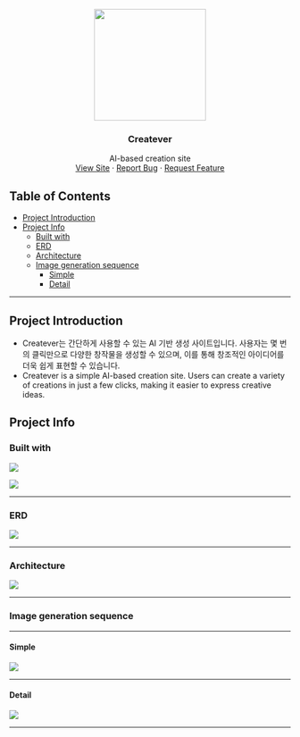 <p align="center">
    <img src="https://github.com/Gonue/mine/assets/109960034/c91aeb1b-5553-4d34-8805-a8e6c77df9ad" alt="" width="200px" height="200px">
</p>

<h3 align="center">Createver</h3>

<div align="center">

<p align="center">

AI-based creation site
<br />
<a href="https://createver.site">View Site</a>
·
<a href="https://github.com/Gonue/mine/issues">Report Bug</a>
·
<a href="https://github.com/Gonue/mine/pulls">Request Feature</a>

</p>

</div>

## Table of Contents
- [Project Introduction](#project-introduction)
- [Project Info](#project-info)
  - [Built with](#built-with)
  - [ERD](#erd)
  - [Architecture](#architecture)
  - [Image generation sequence](#image-generation-sequence)
    - [Simple](#simple)
    - [Detail](#detail)

---

## Project Introduction




- Createver는 간단하게 사용할 수 있는 AI 기반 생성 사이트입니다. 사용자는 몇 번의 클릭만으로 다양한 창작물을 생성할 수 있으며, 이를 통해 창조적인 아이디어를 더욱 쉽게 표현할 수 있습니다.
- Createver is a simple AI-based creation site. Users can create a variety of creations in just a few clicks, making it easier to express creative ideas.

## Project Info

### Built with

<p>
<img src="https://img.shields.io/badge/Vue.js-35495E?style=for-the-badge&logo=vuedotjs&logoColor=4FC08D">
</p>
<p>
<img src="https://img.shields.io/badge/springboot-6DB33F?style=for-the-badge&logo=SpringBoot&logoColor=white">
</p>

---

### ERD

<img src="https://github.com/Gonue/mine/assets/109960034/97ca3091-659c-4586-b116-b57712bf1cb0">

---

### Architecture

<img src="https://github.com/Gonue/mine/assets/109960034/ca5f8721-5c0c-4f48-907a-13e30ef7c43a">

---

### Image generation sequence

---

#### Simple

<img src="https://github.com/Gonue/mine/assets/109960034/45d323fb-a9cf-4f58-9a17-792feddd4b52">

---

#### Detail

<img src="https://github.com/Gonue/mine/assets/109960034/c088bed5-e18a-462e-b014-765e03055d72">

---